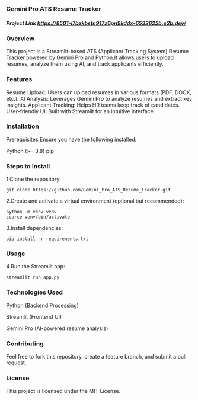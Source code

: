 ### Gemini Pro ATS Resume Tracker


##### Project Link https://8501-i7bzkbstn917z6pn9kddx-6532622b.e2b.dev/

### Overview

This project is a Streamlit-based ATS (Applicant Tracking System) Resume Tracker powered by Gemini Pro and Python.It allows users to upload resumes, analyze them using AI, and track applicants efficiently.


### Features

Resume Upload: Users can upload resumes in various formats (PDF, DOCX, etc.).
AI Analysis: Leverages Gemini Pro to analyze resumes and extract key insights.
Applicant Tracking: Helps HR teams keep track of candidates.
User-friendly UI: Built with Streamlit for an intuitive interface.

### Installation

Prerequisites
Ensure you have the following installed:

Python (>= 3.8)
pip


### Steps to Install

1.Clone the repository:

```
git clone https://github.com/Gemini_Pro_ATS_Resume_Tracker.git

```
2.Create and activate a virtual environment (optional but recommended):
```
python -m venv venv
source venv/bin/activate 
```
3.Install dependencies:
```
pip install -r requirements.txt
```
### Usage

4.Run the Streamlit app:
```
streamlit run app.py
```
### Technologies Used

Python (Backend Processing)

Streamlit (Frontend UI)

Gemini Pro (AI-powered resume analysis)


### Contributing

Feel free to fork this repository, create a feature branch, and submit a pull request.

### License

This project is licensed under the MIT License.
